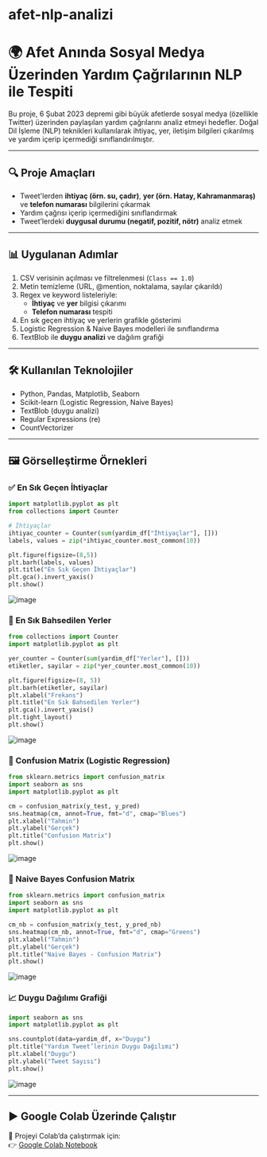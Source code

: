 # afet-nlp-analizi


# 🌍 Afet Anında Sosyal Medya Üzerinden Yardım Çağrılarının NLP ile Tespiti

Bu proje, 6 Şubat 2023 depremi gibi büyük afetlerde sosyal medya (özellikle Twitter) üzerinden paylaşılan yardım çağrılarını analiz etmeyi hedefler. Doğal Dil İşleme (NLP) teknikleri kullanılarak ihtiyaç, yer, iletişim bilgileri çıkarılmış ve yardım içerip içermediği sınıflandırılmıştır.

---

## 🔍 Proje Amaçları

- Tweet'lerden **ihtiyaç (örn. su, çadır)**, **yer (örn. Hatay, Kahramanmaraş)** ve **telefon numarası** bilgilerini çıkarmak
- Yardım çağrısı içerip içermediğini sınıflandırmak
- Tweet’lerdeki **duygusal durumu (negatif, pozitif, nötr)** analiz etmek

---

## 📊 Uygulanan Adımlar

1. CSV verisinin açılması ve filtrelenmesi (`Class == 1.0`)
2. Metin temizleme (URL, @mention, noktalama, sayılar çıkarıldı)
3. Regex ve keyword listeleriyle:
   - **İhtiyaç** ve **yer** bilgisi çıkarımı
   - **Telefon numarası** tespiti
4. En sık geçen ihtiyaç ve yerlerin grafikle gösterimi  
5. Logistic Regression & Naive Bayes modelleri ile sınıflandırma  
6. TextBlob ile **duygu analizi** ve dağılım grafiği

---

## 🛠️ Kullanılan Teknolojiler

- Python, Pandas, Matplotlib, Seaborn
- Scikit-learn (Logistic Regression, Naive Bayes)
- TextBlob (duygu analizi)
- Regular Expressions (re)
- CountVectorizer

---

## 🖼️ Görselleştirme Örnekleri

### ✅ En Sık Geçen İhtiyaçlar
```python
import matplotlib.pyplot as plt
from collections import Counter

# İhtiyaçlar
ihtiyac_counter = Counter(sum(yardim_df["İhtiyaçlar"], []))
labels, values = zip(*ihtiyac_counter.most_common(10))

plt.figure(figsize=(8,5))
plt.barh(labels, values)
plt.title("En Sık Geçen İhtiyaçlar")
plt.gca().invert_yaxis()
plt.show()
```

![image](https://github.com/user-attachments/assets/ddad23b4-90bb-4456-bf9e-0588b59a3c5b)


### 📍 En Sık Bahsedilen Yerler
```python
from collections import Counter
import matplotlib.pyplot as plt

yer_counter = Counter(sum(yardim_df["Yerler"], []))
etiketler, sayilar = zip(*yer_counter.most_common(10))

plt.figure(figsize=(8, 5))
plt.barh(etiketler, sayilar)
plt.xlabel("Frekans")
plt.title("En Sık Bahsedilen Yerler")
plt.gca().invert_yaxis()
plt.tight_layout()
plt.show()
```

![image](https://github.com/user-attachments/assets/59b17f26-93a4-4bdd-93ff-4366afefb459)



### 🤖 Confusion Matrix (Logistic Regression)
```python
from sklearn.metrics import confusion_matrix
import seaborn as sns
import matplotlib.pyplot as plt

cm = confusion_matrix(y_test, y_pred)
sns.heatmap(cm, annot=True, fmt="d", cmap="Blues")
plt.xlabel("Tahmin")
plt.ylabel("Gerçek")
plt.title("Confusion Matrix")
plt.show()
```

![image](https://github.com/user-attachments/assets/06243c6f-6b72-4191-a03f-651bbac8f30a)


### 💚 Naive Bayes Confusion Matrix
```python
from sklearn.metrics import confusion_matrix
import seaborn as sns
import matplotlib.pyplot as plt

cm_nb = confusion_matrix(y_test, y_pred_nb)
sns.heatmap(cm_nb, annot=True, fmt="d", cmap="Greens")
plt.xlabel("Tahmin")
plt.ylabel("Gerçek")
plt.title("Naive Bayes - Confusion Matrix")
plt.show()
```

![image](https://github.com/user-attachments/assets/1b28a7f2-a9ab-4fed-8194-b1a083064fb3)


### 📈 Duygu Dağılımı Grafiği
```python
import seaborn as sns
import matplotlib.pyplot as plt

sns.countplot(data=yardim_df, x="Duygu")
plt.title("Yardım Tweet’lerinin Duygu Dağılımı")
plt.xlabel("Duygu")
plt.ylabel("Tweet Sayısı")
plt.show()
```

![image](https://github.com/user-attachments/assets/fe370fe7-a3e5-493e-b219-522e8044fc93)


---

## ▶️ Google Colab Üzerinde Çalıştır

📌 Projeyi Colab’da çalıştırmak için:  
👉 [Google Colab Notebook](https://colab.research.google.com/drive/1lkNZMhEXxw3f4YxZgPWLSQL71_58YLzy?usp=sharing)





